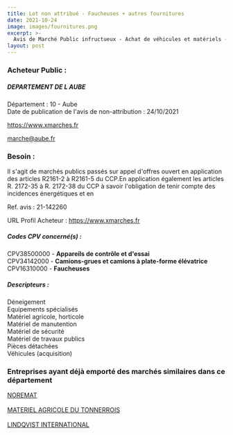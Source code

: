 ```yaml
---
title: Lot non attribué - Faucheuses + autres fournitures
date: 2021-10-24
image: images/fournitures.png
excerpt: >-
  Avis de Marché Public infructueux - Achat de véhicules et matériels - année 2021
layout: post
---
```


### Acheteur Public :
##### DEPARTEMENT DE L AUBE
Département : 10 - Aube<br/>
Date de publication de l'avis de non-attribution : 24/10/2021


https://www.xmarches.fr

marche@aube.fr


### Besoin :

Il s'agit de marchés publics passés sur appel d'offres ouvert en application des articles R2161-2 à R2161-5 du CCP.En application également les articles R. 2172-35 à R. 2172-38 du CCP à savoir l'obligation de tenir compte des incidences énergétiques et en

Ref. avis : 21-142260

URL Profil Acheteur : https://www.xmarches.fr

##### Codes CPV concerné(s) :
CPV38500000 - **Appareils de contrôle et d'essai** <br/>
CPV34142000 - **Camions-grues et camions à plate-forme élévatrice** <br/>
CPV16310000 - **Faucheuses** <br/>

##### Descripteurs :
Déneigement <br/>
Equipements spécialisés <br/>
Matériel agricole, horticole <br/>
Matériel de manutention <br/>
Matériel de sécurité <br/>
Matériel de travaux publics <br/>
Pièces détachées <br/>
Véhicules (acquisition) <br/>

### Entreprises ayant déjà emporté des marchés similaires dans ce département
<a href="/entreprise-546/siren-322213679">NOREMAT</a><br/><br/>
<a href="/entreprise-546/siren-325382364">MATERIEL AGRICOLE DU TONNERROIS</a><br/><br/>
<a href="/entreprise-572/siren-552060246">LINDQVIST INTERNATIONAL</a><br/><br/>
